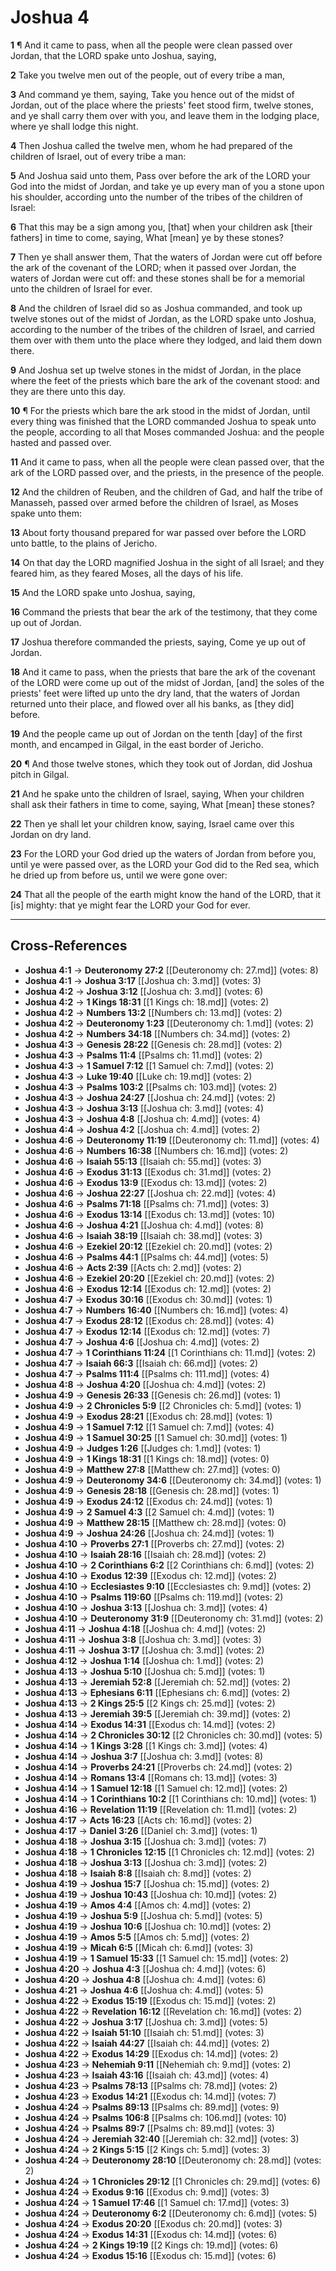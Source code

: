 # Joshua 4

**1** ¶ And it came to pass, when all the people were clean passed over Jordan, that the LORD spake unto Joshua, saying,

**2** Take you twelve men out of the people, out of every tribe a man,

**3** And command ye them, saying, Take you hence out of the midst of Jordan, out of the place where the priests' feet stood firm, twelve stones, and ye shall carry them over with you, and leave them in the lodging place, where ye shall lodge this night.

**4** Then Joshua called the twelve men, whom he had prepared of the children of Israel, out of every tribe a man:

**5** And Joshua said unto them, Pass over before the ark of the LORD your God into the midst of Jordan, and take ye up every man of you a stone upon his shoulder, according unto the number of the tribes of the children of Israel:

**6** That this may be a sign among you, [that] when your children ask [their fathers] in time to come, saying, What [mean] ye by these stones?

**7** Then ye shall answer them, That the waters of Jordan were cut off before the ark of the covenant of the LORD; when it passed over Jordan, the waters of Jordan were cut off: and these stones shall be for a memorial unto the children of Israel for ever.

**8** And the children of Israel did so as Joshua commanded, and took up twelve stones out of the midst of Jordan, as the LORD spake unto Joshua, according to the number of the tribes of the children of Israel, and carried them over with them unto the place where they lodged, and laid them down there.

**9** And Joshua set up twelve stones in the midst of Jordan, in the place where the feet of the priests which bare the ark of the covenant stood: and they are there unto this day.

**10** ¶ For the priests which bare the ark stood in the midst of Jordan, until every thing was finished that the LORD commanded Joshua to speak unto the people, according to all that Moses commanded Joshua: and the people hasted and passed over.

**11** And it came to pass, when all the people were clean passed over, that the ark of the LORD passed over, and the priests, in the presence of the people.

**12** And the children of Reuben, and the children of Gad, and half the tribe of Manasseh, passed over armed before the children of Israel, as Moses spake unto them:

**13** About forty thousand prepared for war passed over before the LORD unto battle, to the plains of Jericho.

**14** On that day the LORD magnified Joshua in the sight of all Israel; and they feared him, as they feared Moses, all the days of his life.

**15** And the LORD spake unto Joshua, saying,

**16** Command the priests that bear the ark of the testimony, that they come up out of Jordan.

**17** Joshua therefore commanded the priests, saying, Come ye up out of Jordan.

**18** And it came to pass, when the priests that bare the ark of the covenant of the LORD were come up out of the midst of Jordan, [and] the soles of the priests' feet were lifted up unto the dry land, that the waters of Jordan returned unto their place, and flowed over all his banks, as [they did] before.

**19** And the people came up out of Jordan on the tenth [day] of the first month, and encamped in Gilgal, in the east border of Jericho.

**20** ¶ And those twelve stones, which they took out of Jordan, did Joshua pitch in Gilgal.

**21** And he spake unto the children of Israel, saying, When your children shall ask their fathers in time to come, saying, What [mean] these stones?

**22** Then ye shall let your children know, saying, Israel came over this Jordan on dry land.

**23** For the LORD your God dried up the waters of Jordan from before you, until ye were passed over, as the LORD your God did to the Red sea, which he dried up from before us, until we were gone over:

**24** That all the people of the earth might know the hand of the LORD, that it [is] mighty: that ye might fear the LORD your God for ever.

---

## Cross-References

- **Joshua 4:1** → **Deuteronomy 27:2** [[Deuteronomy ch: 27.md]] (votes: 8)
- **Joshua 4:1** → **Joshua 3:17** [[Joshua ch: 3.md]] (votes: 3)
- **Joshua 4:2** → **Joshua 3:12** [[Joshua ch: 3.md]] (votes: 6)
- **Joshua 4:2** → **1 Kings 18:31** [[1 Kings ch: 18.md]] (votes: 2)
- **Joshua 4:2** → **Numbers 13:2** [[Numbers ch: 13.md]] (votes: 2)
- **Joshua 4:2** → **Deuteronomy 1:23** [[Deuteronomy ch: 1.md]] (votes: 2)
- **Joshua 4:2** → **Numbers 34:18** [[Numbers ch: 34.md]] (votes: 2)
- **Joshua 4:3** → **Genesis 28:22** [[Genesis ch: 28.md]] (votes: 2)
- **Joshua 4:3** → **Psalms 11:4** [[Psalms ch: 11.md]] (votes: 2)
- **Joshua 4:3** → **1 Samuel 7:12** [[1 Samuel ch: 7.md]] (votes: 2)
- **Joshua 4:3** → **Luke 19:40** [[Luke ch: 19.md]] (votes: 2)
- **Joshua 4:3** → **Psalms 103:2** [[Psalms ch: 103.md]] (votes: 2)
- **Joshua 4:3** → **Joshua 24:27** [[Joshua ch: 24.md]] (votes: 2)
- **Joshua 4:3** → **Joshua 3:13** [[Joshua ch: 3.md]] (votes: 4)
- **Joshua 4:3** → **Joshua 4:8** [[Joshua ch: 4.md]] (votes: 4)
- **Joshua 4:4** → **Joshua 4:2** [[Joshua ch: 4.md]] (votes: 2)
- **Joshua 4:6** → **Deuteronomy 11:19** [[Deuteronomy ch: 11.md]] (votes: 4)
- **Joshua 4:6** → **Numbers 16:38** [[Numbers ch: 16.md]] (votes: 2)
- **Joshua 4:6** → **Isaiah 55:13** [[Isaiah ch: 55.md]] (votes: 3)
- **Joshua 4:6** → **Exodus 31:13** [[Exodus ch: 31.md]] (votes: 2)
- **Joshua 4:6** → **Exodus 13:9** [[Exodus ch: 13.md]] (votes: 2)
- **Joshua 4:6** → **Joshua 22:27** [[Joshua ch: 22.md]] (votes: 4)
- **Joshua 4:6** → **Psalms 71:18** [[Psalms ch: 71.md]] (votes: 3)
- **Joshua 4:6** → **Exodus 13:14** [[Exodus ch: 13.md]] (votes: 10)
- **Joshua 4:6** → **Joshua 4:21** [[Joshua ch: 4.md]] (votes: 8)
- **Joshua 4:6** → **Isaiah 38:19** [[Isaiah ch: 38.md]] (votes: 3)
- **Joshua 4:6** → **Ezekiel 20:12** [[Ezekiel ch: 20.md]] (votes: 2)
- **Joshua 4:6** → **Psalms 44:1** [[Psalms ch: 44.md]] (votes: 5)
- **Joshua 4:6** → **Acts 2:39** [[Acts ch: 2.md]] (votes: 2)
- **Joshua 4:6** → **Ezekiel 20:20** [[Ezekiel ch: 20.md]] (votes: 2)
- **Joshua 4:6** → **Exodus 12:14** [[Exodus ch: 12.md]] (votes: 2)
- **Joshua 4:7** → **Exodus 30:16** [[Exodus ch: 30.md]] (votes: 1)
- **Joshua 4:7** → **Numbers 16:40** [[Numbers ch: 16.md]] (votes: 4)
- **Joshua 4:7** → **Exodus 28:12** [[Exodus ch: 28.md]] (votes: 4)
- **Joshua 4:7** → **Exodus 12:14** [[Exodus ch: 12.md]] (votes: 7)
- **Joshua 4:7** → **Joshua 4:6** [[Joshua ch: 4.md]] (votes: 2)
- **Joshua 4:7** → **1 Corinthians 11:24** [[1 Corinthians ch: 11.md]] (votes: 2)
- **Joshua 4:7** → **Isaiah 66:3** [[Isaiah ch: 66.md]] (votes: 2)
- **Joshua 4:7** → **Psalms 111:4** [[Psalms ch: 111.md]] (votes: 4)
- **Joshua 4:8** → **Joshua 4:20** [[Joshua ch: 4.md]] (votes: 2)
- **Joshua 4:9** → **Genesis 26:33** [[Genesis ch: 26.md]] (votes: 1)
- **Joshua 4:9** → **2 Chronicles 5:9** [[2 Chronicles ch: 5.md]] (votes: 1)
- **Joshua 4:9** → **Exodus 28:21** [[Exodus ch: 28.md]] (votes: 1)
- **Joshua 4:9** → **1 Samuel 7:12** [[1 Samuel ch: 7.md]] (votes: 4)
- **Joshua 4:9** → **1 Samuel 30:25** [[1 Samuel ch: 30.md]] (votes: 1)
- **Joshua 4:9** → **Judges 1:26** [[Judges ch: 1.md]] (votes: 1)
- **Joshua 4:9** → **1 Kings 18:31** [[1 Kings ch: 18.md]] (votes: 0)
- **Joshua 4:9** → **Matthew 27:8** [[Matthew ch: 27.md]] (votes: 0)
- **Joshua 4:9** → **Deuteronomy 34:6** [[Deuteronomy ch: 34.md]] (votes: 1)
- **Joshua 4:9** → **Genesis 28:18** [[Genesis ch: 28.md]] (votes: 1)
- **Joshua 4:9** → **Exodus 24:12** [[Exodus ch: 24.md]] (votes: 1)
- **Joshua 4:9** → **2 Samuel 4:3** [[2 Samuel ch: 4.md]] (votes: 1)
- **Joshua 4:9** → **Matthew 28:15** [[Matthew ch: 28.md]] (votes: 0)
- **Joshua 4:9** → **Joshua 24:26** [[Joshua ch: 24.md]] (votes: 1)
- **Joshua 4:10** → **Proverbs 27:1** [[Proverbs ch: 27.md]] (votes: 2)
- **Joshua 4:10** → **Isaiah 28:16** [[Isaiah ch: 28.md]] (votes: 2)
- **Joshua 4:10** → **2 Corinthians 6:2** [[2 Corinthians ch: 6.md]] (votes: 2)
- **Joshua 4:10** → **Exodus 12:39** [[Exodus ch: 12.md]] (votes: 2)
- **Joshua 4:10** → **Ecclesiastes 9:10** [[Ecclesiastes ch: 9.md]] (votes: 2)
- **Joshua 4:10** → **Psalms 119:60** [[Psalms ch: 119.md]] (votes: 2)
- **Joshua 4:10** → **Joshua 3:13** [[Joshua ch: 3.md]] (votes: 4)
- **Joshua 4:10** → **Deuteronomy 31:9** [[Deuteronomy ch: 31.md]] (votes: 2)
- **Joshua 4:11** → **Joshua 4:18** [[Joshua ch: 4.md]] (votes: 2)
- **Joshua 4:11** → **Joshua 3:8** [[Joshua ch: 3.md]] (votes: 3)
- **Joshua 4:11** → **Joshua 3:17** [[Joshua ch: 3.md]] (votes: 2)
- **Joshua 4:12** → **Joshua 1:14** [[Joshua ch: 1.md]] (votes: 2)
- **Joshua 4:13** → **Joshua 5:10** [[Joshua ch: 5.md]] (votes: 1)
- **Joshua 4:13** → **Jeremiah 52:8** [[Jeremiah ch: 52.md]] (votes: 2)
- **Joshua 4:13** → **Ephesians 6:11** [[Ephesians ch: 6.md]] (votes: 2)
- **Joshua 4:13** → **2 Kings 25:5** [[2 Kings ch: 25.md]] (votes: 2)
- **Joshua 4:13** → **Jeremiah 39:5** [[Jeremiah ch: 39.md]] (votes: 2)
- **Joshua 4:14** → **Exodus 14:31** [[Exodus ch: 14.md]] (votes: 2)
- **Joshua 4:14** → **2 Chronicles 30:12** [[2 Chronicles ch: 30.md]] (votes: 5)
- **Joshua 4:14** → **1 Kings 3:28** [[1 Kings ch: 3.md]] (votes: 4)
- **Joshua 4:14** → **Joshua 3:7** [[Joshua ch: 3.md]] (votes: 8)
- **Joshua 4:14** → **Proverbs 24:21** [[Proverbs ch: 24.md]] (votes: 2)
- **Joshua 4:14** → **Romans 13:4** [[Romans ch: 13.md]] (votes: 3)
- **Joshua 4:14** → **1 Samuel 12:18** [[1 Samuel ch: 12.md]] (votes: 2)
- **Joshua 4:14** → **1 Corinthians 10:2** [[1 Corinthians ch: 10.md]] (votes: 1)
- **Joshua 4:16** → **Revelation 11:19** [[Revelation ch: 11.md]] (votes: 2)
- **Joshua 4:17** → **Acts 16:23** [[Acts ch: 16.md]] (votes: 2)
- **Joshua 4:17** → **Daniel 3:26** [[Daniel ch: 3.md]] (votes: 1)
- **Joshua 4:18** → **Joshua 3:15** [[Joshua ch: 3.md]] (votes: 7)
- **Joshua 4:18** → **1 Chronicles 12:15** [[1 Chronicles ch: 12.md]] (votes: 2)
- **Joshua 4:18** → **Joshua 3:13** [[Joshua ch: 3.md]] (votes: 2)
- **Joshua 4:18** → **Isaiah 8:8** [[Isaiah ch: 8.md]] (votes: 2)
- **Joshua 4:19** → **Joshua 15:7** [[Joshua ch: 15.md]] (votes: 2)
- **Joshua 4:19** → **Joshua 10:43** [[Joshua ch: 10.md]] (votes: 2)
- **Joshua 4:19** → **Amos 4:4** [[Amos ch: 4.md]] (votes: 2)
- **Joshua 4:19** → **Joshua 5:9** [[Joshua ch: 5.md]] (votes: 5)
- **Joshua 4:19** → **Joshua 10:6** [[Joshua ch: 10.md]] (votes: 2)
- **Joshua 4:19** → **Amos 5:5** [[Amos ch: 5.md]] (votes: 2)
- **Joshua 4:19** → **Micah 6:5** [[Micah ch: 6.md]] (votes: 3)
- **Joshua 4:19** → **1 Samuel 15:33** [[1 Samuel ch: 15.md]] (votes: 2)
- **Joshua 4:20** → **Joshua 4:3** [[Joshua ch: 4.md]] (votes: 6)
- **Joshua 4:20** → **Joshua 4:8** [[Joshua ch: 4.md]] (votes: 6)
- **Joshua 4:21** → **Joshua 4:6** [[Joshua ch: 4.md]] (votes: 5)
- **Joshua 4:22** → **Exodus 15:19** [[Exodus ch: 15.md]] (votes: 2)
- **Joshua 4:22** → **Revelation 16:12** [[Revelation ch: 16.md]] (votes: 2)
- **Joshua 4:22** → **Joshua 3:17** [[Joshua ch: 3.md]] (votes: 5)
- **Joshua 4:22** → **Isaiah 51:10** [[Isaiah ch: 51.md]] (votes: 3)
- **Joshua 4:22** → **Isaiah 44:27** [[Isaiah ch: 44.md]] (votes: 2)
- **Joshua 4:22** → **Exodus 14:29** [[Exodus ch: 14.md]] (votes: 2)
- **Joshua 4:23** → **Nehemiah 9:11** [[Nehemiah ch: 9.md]] (votes: 2)
- **Joshua 4:23** → **Isaiah 43:16** [[Isaiah ch: 43.md]] (votes: 4)
- **Joshua 4:23** → **Psalms 78:13** [[Psalms ch: 78.md]] (votes: 2)
- **Joshua 4:23** → **Exodus 14:21** [[Exodus ch: 14.md]] (votes: 7)
- **Joshua 4:24** → **Psalms 89:13** [[Psalms ch: 89.md]] (votes: 9)
- **Joshua 4:24** → **Psalms 106:8** [[Psalms ch: 106.md]] (votes: 10)
- **Joshua 4:24** → **Psalms 89:7** [[Psalms ch: 89.md]] (votes: 3)
- **Joshua 4:24** → **Jeremiah 32:40** [[Jeremiah ch: 32.md]] (votes: 3)
- **Joshua 4:24** → **2 Kings 5:15** [[2 Kings ch: 5.md]] (votes: 3)
- **Joshua 4:24** → **Deuteronomy 28:10** [[Deuteronomy ch: 28.md]] (votes: 2)
- **Joshua 4:24** → **1 Chronicles 29:12** [[1 Chronicles ch: 29.md]] (votes: 6)
- **Joshua 4:24** → **Exodus 9:16** [[Exodus ch: 9.md]] (votes: 3)
- **Joshua 4:24** → **1 Samuel 17:46** [[1 Samuel ch: 17.md]] (votes: 3)
- **Joshua 4:24** → **Deuteronomy 6:2** [[Deuteronomy ch: 6.md]] (votes: 5)
- **Joshua 4:24** → **Exodus 20:20** [[Exodus ch: 20.md]] (votes: 3)
- **Joshua 4:24** → **Exodus 14:31** [[Exodus ch: 14.md]] (votes: 6)
- **Joshua 4:24** → **2 Kings 19:19** [[2 Kings ch: 19.md]] (votes: 6)
- **Joshua 4:24** → **Exodus 15:16** [[Exodus ch: 15.md]] (votes: 6)
